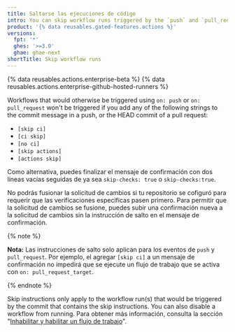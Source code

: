 ```yaml
---
title: Saltarse las ejecuciones de código
intro: You can skip workflow runs triggered by the `push` and `pull_request` events by including a command in your commit message.
product: '{% data reusables.gated-features.actions %}'
versions:
  fpt: '*'
  ghes: '>=3.0'
  ghae: ghae-next
shortTitle: Skip workflow runs
---
```


{% data reusables.actions.enterprise-beta %}
{% data reusables.actions.enterprise-github-hosted-runners %}

Workflows that would otherwise be triggered using `on: push` or `on: pull_request` won't be triggered if you add any of the following strings to the commit message in a push, or the HEAD commit of a pull request:

* `[skip ci]`
* `[ci skip]`
* `[no ci]`
* `[skip actions]`
* `[actions skip]`

Como alternativa, puedes finalizar el mensaje de confirmación con dos líneas vacías seguidas de ya sea `skip-checks: true` o `skip-checks:true`.

No podrás fusionar la solicitud de cambios si tu repositorio se cofiguró para requerir que las verificaciones específicas pasen primero. Para permitir que la solicitud de cambios se fusione, puedes subir una confirmación nueva a la solicitud de cambios sin la instrucción de salto en el mensaje de confirmación.

{% note %}

**Nota:** Las instrucciones de salto solo aplican para los eventos de `push` y `pull_request`. Por ejemplo, el agregar `[skip ci]` a un mensaje de confirmación no impedirá que se ejecute un flujo de trabajo que se activa con `on: pull_request_target`.

{% endnote %}

Skip instructions only apply to the workflow run(s) that would be triggered by the commit that contains the skip instructions. You can also disable a workflow from running. Para obtener más información, consulta la sección "[Inhabilitar y habilitar un flujo de trabajo](/actions/managing-workflow-runs/disabling-and-enabling-a-workflow)".
